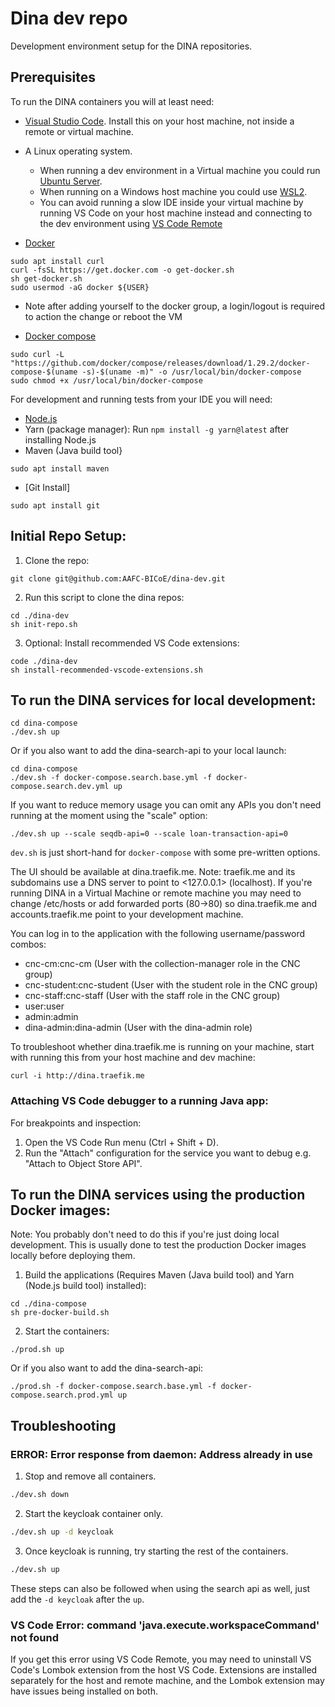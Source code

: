 # Dina dev repo

Development environment setup for the DINA repositories.

## Prerequisites

To run the DINA containers you will at least need:

* [Visual Studio Code](https://code.visualstudio.com/). Install this on your host machine, not inside a remote or
  virtual machine.
* A Linux operating system.
  * When running a dev environment in a Virtual machine you could run
  [Ubuntu Server](https://ubuntu.com/download/server).
  * When running on a Windows host machine you could use [WSL2](https://docs.microsoft.com/en-us/windows/wsl/about).
  * You can avoid running a slow IDE inside your virtual machine by running VS Code on your host machine instead
  and connecting to the dev environment using
  [VS Code Remote](https://code.visualstudio.com/docs/remote/remote-overview)

* [Docker](https://github.com/docker/docker-install)
```
sudo apt install curl 
curl -fsSL https://get.docker.com -o get-docker.sh
sh get-docker.sh
sudo usermod -aG docker ${USER}

```
* Note after adding yourself to the docker group, a login/logout is required to action the change or reboot the VM

* [Docker compose](https://docs.docker.com/compose/install/)
```
sudo curl -L "https://github.com/docker/compose/releases/download/1.29.2/docker-compose-$(uname -s)-$(uname -m)" -o /usr/local/bin/docker-compose
sudo chmod +x /usr/local/bin/docker-compose
```


For development and running tests from your IDE you will need:

* [Node.js](https://nodejs.org/en/)
* Yarn (package manager): Run `npm install -g yarn@latest` after installing Node.js
* Maven (Java build tool} 
```
sudo apt install maven
```

* [Git Install]
```
sudo apt install git
```


## Initial Repo Setup:

1. Clone the repo:
```
git clone git@github.com:AAFC-BICoE/dina-dev.git
```

2. Run this script to clone the dina repos:
```
cd ./dina-dev
sh init-repo.sh
```

3. Optional: Install recommended VS Code extensions:

```
code ./dina-dev
sh install-recommended-vscode-extensions.sh
``` 

## To run the DINA services for local development:

```
cd dina-compose
./dev.sh up
```

Or if you also want to add the dina-search-api to your local launch:
```
cd dina-compose
./dev.sh -f docker-compose.search.base.yml -f docker-compose.search.dev.yml up
```

If you want to reduce memory usage you can omit any APIs you don't need running at the moment using the "scale" option:
```
./dev.sh up --scale seqdb-api=0 --scale loan-transaction-api=0
```

`dev.sh` is just short-hand for `docker-compose` with some pre-written options.

The UI should be available at dina.traefik.me. Note: traefik.me and its subdomains use a DNS server to point to <127.0.0.1> (localhost).
If you're running DINA in a Virtual Machine or remote machine you may need to change /etc/hosts or add forwarded ports (80->80) so dina.traefik.me and accounts.traefik.me point to your development machine.

You can log in to the application with the following username/password combos:
* cnc-cm:cnc-cm (User with the collection-manager role in the CNC group)
* cnc-student:cnc-student (User with the student role in the CNC group)
* cnc-staff:cnc-staff (User with the staff role in the CNC group)
* user:user
* admin:admin
* dina-admin:dina-admin (User with the dina-admin role)

To troubleshoot whether dina.traefik.me is running on your machine, start with running this from your host machine
and dev machine:

```
curl -i http://dina.traefik.me
```

### Attaching VS Code debugger to a running Java app:

For breakpoints and inspection:

1. Open the VS Code Run menu (Ctrl + Shift + D).
2. Run the "Attach" configuration for the service you want to debug e.g. "Attach to Object Store API".

## To run the DINA services using the production Docker images:

Note: You probably don't need to do this if you're just doing local development.
This is usually done to test the production Docker images locally before deploying them.

1. Build the applications (Requires Maven (Java build tool) and Yarn (Node.js build tool) installed):
```
cd ./dina-compose
sh pre-docker-build.sh
``` 

2. Start the containers:
```
./prod.sh up
```

Or if you also want to add the dina-search-api:
```
./prod.sh -f docker-compose.search.base.yml -f docker-compose.search.prod.yml up
```

## Troubleshooting

### ERROR: Error response from daemon: Address already in use

1. Stop and remove all containers.
```bash
./dev.sh down
```

2. Start the keycloak container only.
```bash
./dev.sh up -d keycloak
```

3. Once keycloak is running, try starting the rest of the containers.
```bash
./dev.sh up
```

These steps can also be followed when using the search api as well, just add the `-d keycloak` after the `up`.

### VS Code Error: command 'java.execute.workspaceCommand' not found

If you get this error using VS Code Remote, you may need to uninstall VS Code's Lombok extension from the host VS Code.
Extensions are installed separately for the host and remote machine, and the Lombok extension may have issues being installed on both.
